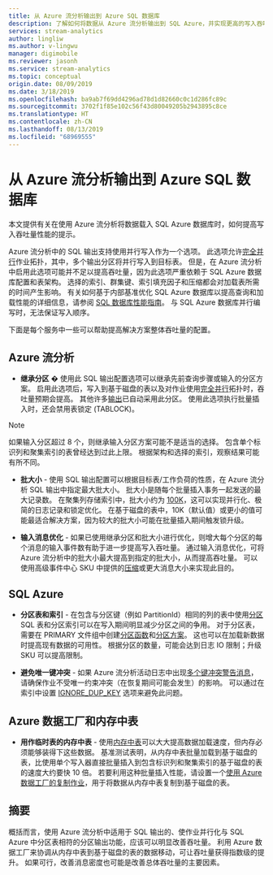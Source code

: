 ```yaml
---
title: 从 Azure 流分析输出到 Azure SQL 数据库
description: 了解如何将数据从 Azure 流分析输出到 SQL Azure，并实现更高的写入吞吐量速率。
services: stream-analytics
author: lingliw
ms.author: v-lingwu
manager: digimobile
ms.reviewer: jasonh
ms.service: stream-analytics
ms.topic: conceptual
origin.date: 08/09/2019
ms.date: 3/18/2019
ms.openlocfilehash: ba9ab7f69dd4296ad78d1d82660c0c1d286fc89c
ms.sourcegitcommit: 3702f1f85e102c56f43d80049205b2943895c8ce
ms.translationtype: HT
ms.contentlocale: zh-CN
ms.lasthandoff: 08/13/2019
ms.locfileid: "68969555"
---
```

# <a name="azure-stream-analytics-output-to-azure-sql-database"></a>从 Azure 流分析输出到 Azure SQL 数据库

本文提供有关在使用 Azure 流分析将数据载入 SQL Azure 数据库时，如何提高写入吞吐量性能的提示。

Azure 流分析中的 SQL 输出支持使用并行写入作为一个选项。 此选项允许[完全并行](stream-analytics-parallelization.md#embarrassingly-parallel-jobs)作业拓扑，其中，多个输出分区将并行写入到目标表。 但是，在 Azure 流分析中启用此选项可能并不足以提高吞吐量，因为此选项严重依赖于 SQL Azure 数据库配置和表架构。 选择的索引、群集键、索引填充因子和压缩都会对加载表所需的时间产生影响。 有关如何基于内部基准优化 SQL Azure 数据库以提高查询和加载性能的详细信息，请参阅 [SQL 数据库性能指南](../sql-database/sql-database-performance-guidance.md)。 与 SQL Azure 数据库并行编写时，无法保证写入顺序。

下面是每个服务中一些可以帮助提高解决方案整体吞吐量的配置。

## <a name="azure-stream-analytics"></a>Azure 流分析

- **继承分区** � 使用此 SQL 输出配置选项可以继承先前查询步骤或输入的分区方案。 启用此选项后，写入到基于磁盘的表以及对作业使用[完全并行](stream-analytics-parallelization.md#embarrassingly-parallel-jobs)拓扑时，吞吐量预期会提高。 其他许多[输出](stream-analytics-parallelization.md#partitions-in-sources-and-sinks)已自动采用此分区。 使用此选项执行批量插入时，还会禁用表锁定 (TABLOCK)。

> [!NOTE] 
> 如果输入分区超过 8 个，则继承输入分区方案可能不是适当的选择。 包含单个标识列和聚集索引的表曾经达到过此上限。 根据架构和选择的索引，观察结果可能有所不同。

- **批大小** - 使用 SQL 输出配置可以根据目标表/工作负荷的性质，在 Azure 流分析 SQL 输出中指定最大批大小。 批大小是随每个批量插入事务一起发送的最大记录数。 在聚集列存储索引中，批大小约为 [100K](https://docs.microsoft.com/sql/relational-databases/indexes/columnstore-indexes-data-loading-guidance)，这可以实现并行化、极简的日志记录和锁定优化。 在基于磁盘的表中，10K（默认值）或更小的值可能最适合解决方案，因为较大的批大小可能在批量插入期间触发锁升级。

- **输入消息优化** - 如果已使用继承分区和批大小进行优化，则增大每个分区的每个消息的输入事件数有助于进一步提高写入吞吐量。 通过输入消息优化，可将 Azure 流分析中的批大小最大提高到指定的批大小，从而提高吞吐量。 可以使用高级事件中心 SKU 中提供的[压缩](/stream-analytics/stream-analytics-define-inputs)或更大消息大小来实现此目的。

## <a name="sql-azure"></a>SQL Azure

- **分区表和索引** - 在包含与分区键（例如 PartitionId）相同的列的表中使用[分区](https://docs.microsoft.com/sql/relational-databases/partitions/partitioned-tables-and-indexes?view=sql-server-2017) SQL 表和分区索引可以在写入期间明显减少分区之间的争用。 对于分区表，需要在 PRIMARY 文件组中创建[分区函数](https://docs.microsoft.com/sql/t-sql/statements/create-partition-function-transact-sql?view=sql-server-2017)和[分区方案](https://docs.microsoft.com/sql/t-sql/statements/create-partition-scheme-transact-sql?view=sql-server-2017)。 这也可以在加载新数据时提高现有数据的可用性。 根据分区的数量，可能会达到日志 IO 限制；升级 SKU 可以提高限制。

- **避免唯一键冲突** - 如果 Azure 流分析活动日志中出现[多个键冲突警告消息](/stream-analytics/stream-analytics-common-troubleshooting-issues#handle-duplicate-records-in-azure-sql-database-output)，请确保作业不受唯一约束冲突（在恢复期间可能会发生）的影响。 可以通过在索引中设置 [IGNORE\_DUP\_KEY](/stream-analytics/stream-analytics-common-troubleshooting-issues#handle-duplicate-records-in-azure-sql-database-output) 选项来避免此问题。

## <a name="azure-data-factory-and-in-memory-tables"></a>Azure 数据工厂和内存中表

- **用作临时表的内存中表** - 使用[内存中表](https://docs.microsoft.com/sql/relational-databases/in-memory-oltp/in-memory-oltp-in-memory-optimization)可以大大提高数据加载速度，但内存必须能够装得下这些数据。 基准测试表明，从内存中表批量加载到基于磁盘的表，比使用单个写入器直接批量插入到包含标识列和聚集索引的基于磁盘的表的速度大约要快 10 倍。 若要利用这种批量插入性能，请设置一个[使用 Azure 数据工厂的复制作业](/data-factory/connector-azure-sql-database)，用于将数据从内存中表复制到基于磁盘的表。

## <a name="summary"></a>摘要

概括而言，使用 Azure 流分析中适用于 SQL 输出的、使作业并行化与 SQL Azure 中分区表相符的分区输出功能，应该可以明显改善吞吐量。 利用 Azure 数据工厂来协调从内存中表到基于磁盘的表的数据移动，可让吞吐量获得指数级的提升。 如果可行，改善消息密度也可能是改善总体吞吐量的主要因素。